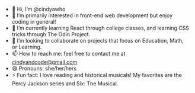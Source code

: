 - 👋 Hi, I’m @cindyawho
- 👀 I’m primarily interested in front-end web development but enjoy coding in general!
- 🌱 I’m currently learning React through college classes, and learning CSS tricks through The Odin Project.
- 💞️ I’m looking to collaborate on projects that focus on Education, Math, or Learning. 
- 📫 How to reach me: feel free to contact me at cindyandcode@gmail.com
- 😄 Pronouns: she/her/hers
- ⚡ Fun fact: I love reading and historical musicals! My favorites are the Percy Jackson series and Six: The Musical.

<!---
cindyawho/cindyawho is a ✨ special ✨ repository because its `README.md` (this file) appears on your GitHub profile.
You can click the Preview link to take a look at your changes.
--->
